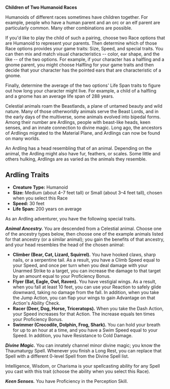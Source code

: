 <div class="phb-sidebar" markdown="1">

**Children of Two Humanoid Races**

Humanoids of different races sometimes have children together. For example, people who have a human parent and an orc or an elf parent are particularly common. Many other combinations are possible.

If you'd like to play the child of such a pairing, choose two Race options that are Humanoid to represent your parents. Then determine which of those Race options provides your game traits: Size, Speed, and special traits. You can then mix and match visual characteristics -- color, ear shape, and the like -- of the two options. For example, if your character has a halfling and a gnome parent, you might choose Halfling for your game traits and then decide that your character has the pointed ears that are characteristic of a gnome.

Finally, determine the average of the two options' Life Span traits to figure out how long your character might live. For example, a child of a halfling and a gnome has an average life span of 288 years.

</div>

Celestial animals roam the Beastlands, a plane of untamed beauty and wild nature. Many of those otherworldly animals serve the Beast Lords, and in the early days of the multiverse, some animals evolved into bipedal forms. Among their number are Ardlings, people with beast-like heads, keen senses, and an innate connection to divine magic. Long ago, the ancestors of Ardlings migrated to the Material Plane, and Ardlings can now be found on many worlds.

An Ardling has a head resembling that of an animal. Depending on the animal, the Ardling might also have fur, feathers, or scales. Some little and others hulking, Ardlings are as varied as the animals they resemble.

## Ardling Traits

* **Creature Type:** Humanoid
* **Size:** Medium (about 4–7 feet tall) or Small (about 3–4 feet tall), chosen when you select this Race
* **Speed:** 30 feet
* **Life Span:** 200 years on average

As an Ardling adventurer, you have the following special traits.

***Animal Ancestry.*** You are descended from a Celestial animal. Choose one of the ancestry types below, then choose one of the example animals listed for that ancestry (or a similar animal); you gain the benefits of that ancestry, and your head resembles the head of the chosen animal:

* **Climber (Bear, Cat, Lizard, Squirrel).** You have hooked claws, sharp nails, or a serpentine tail. As a result, you have a Climb Speed equal to your Speed, and once per turn when you deal damage with your Unarmed Strike to a target, you can increase the damage to that target by an amount equal to your Proficiency Bonus.
* **Flyer (Bat, Eagle, Owl, Raven).** You have vestigial wings. As a result, when you fall at least 10 feet, you can use your Reaction to safely glide downward, taking no damage from the fall. In addition, when you take the Jump Action, you can flap your wings to gain Advantage on that Action's Ability Check.
* **Racer (Deer, Dog, Horse, Triceratops).** When you take the Dash Action, your Speed increases for that Action. The increase equals ten times your Proficiency Bonus.
* **Swimmer (Crocodile, Dolphin, Frog, Shark).** You can hold your breath for up to an hour at a time, and you have a Swim Speed equal to your Speed. In addition, you have Resistance to Cold Damage.

***Divine Magic.*** You can innately channel minor divine magic; you know the Thaumaturgy Spell. Whenever you finish a Long Rest, you can replace that Spell with a different 0-level Spell from the Divine Spell list.

Intelligence, Wisdom, or Charisma is your spellcasting ability for any Spell you cast with this trait (choose the ability when you select this Race).

***Keen Senses.*** You have Proficiency in the Perception Skill.
